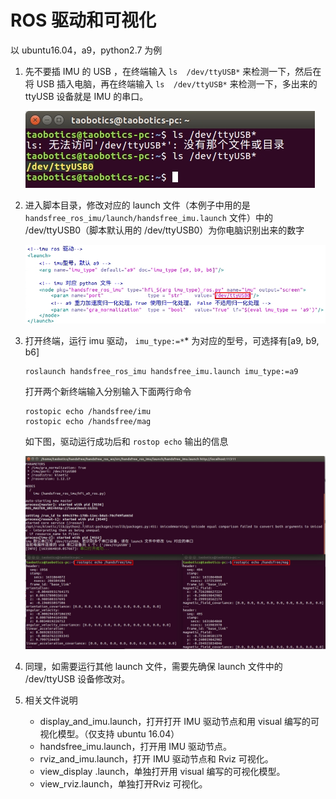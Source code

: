 # ROS 驱动和可视化

以 ubuntu16.04，a9，python2.7 为例

1. 先不要插 IMU 的 USB ，在终端输入 `ls  /dev/ttyUSB*` 来检测一下，然后在将 USB 插入电脑，再在终端输入 `ls  /dev/ttyUSB*` 来检测一下，多出来的 ttyUSB 设备就是 IMU 的串口。

   ![](./img/ls_ttyusb.jpg)

2. 进入脚本目录，修改对应的 launch 文件（本例子中用的是`handsfree_ros_imu/launch/handsfree_imu.launch` 文件）中的 /dev/ttyUSB0（脚本默认用的 /dev/ttyUSB0）为你电脑识别出来的数字

   ![](./img/change_ttyusb.jpg)

3. 打开终端，运行 imu 驱动， `imu_type:=*`\* 为对应的型号，可选择有[a9, b9, b6]

   ```
   roslaunch handsfree_ros_imu handsfree_imu.launch imu_type:=a9
   ```

   打开两个新终端输入分别输入下面两行命令

   ```
   rostopic echo /handsfree/imu
   rostopic echo /handsfree/mag
   ```

   如下图，驱动运行成功后和 `rostop echo` 输出的信息

   ![](./img/topic.jpg)

4. 同理，如需要运行其他 launch 文件，需要先确保 launch 文件中的 /dev/ttyUSB 设备修改对。

5. 相关文件说明

   * display_and_imu.launch，打开打开 IMU 驱动节点和用 visual 编写的可视化模型。（仅支持 ubuntu 16.04）
   * handsfree_imu.launch，打开用 IMU 驱动节点。
   * rviz_and_imu.launch，打开 IMU 驱动节点和 Rviz 可视化。
   * view_display .launch，单独打开用 visual 编写的可视化模型。
   * view_rviz.launch，单独打开Rviz 可视化。

